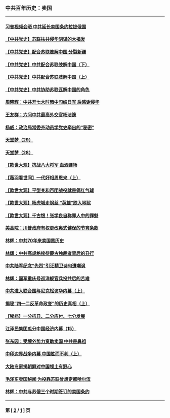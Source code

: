 ### 中共百年历史：卖国
---
#### [习普视频会晤 中共延长卖国条约拉拢俄国](../../pages/nf1176117/n13060971.md?01280430) 
#### [【中共党史】苏联扶共侵华阴谋的大揭发](../../pages/nf1176117/n13056050.md?01280430) 
#### [【中共党史】配合苏联肢解中国 分裂新疆](../../pages/nf1176117/n13040700.md?01280430) 
#### [【中共党史】中共配合苏联肢解中国（下）](../../pages/nf1176117/n13035660.md?01280430) 
#### [【中共党史】中共配合苏联肢解中国（上）](../../pages/nf1176117/n13030262.md?01280430) 
#### [【中共党史】中共协助苏联瓦解中国的角色](../../pages/nf1176117/n13018109.md?01280430) 
#### [周晓辉：中共开七大时暗中勾结日军 后感谢侵华](../../pages/nf1176117/n12921960.md?01280430) 
#### [王友群：六问中共最高外交官杨洁篪](../../pages/nf1176117/n12836495.md?01280430) 
#### [杨威：政治局常委齐动员学党史牵出的“秘密”](../../pages/nf1176117/n12764642.md?01280430) 
#### [天堂梦（29）](../../pages/nf1176117/n12408465.md?01280430) 
#### [天堂梦（28）](../../pages/nf1176117/n12408309.md?01280430) 
#### [【欺世大观】抗战八大将军 血洒疆场](../../pages/nf1176117/n12357044.md?01280430) 
#### [【薇羽看世间】一代奸相周恩来（上）](../../pages/nf1176117/n12401109.md?01280430) 
#### [【欺世大观】平型关和百团战役就是俩红气球](../../pages/nf1176117/n12359157.md?01280430) 
#### [【欺世大观】杨虎城走钢丝 “英雄”跌入地狱](../../pages/nf1176117/n12358840.md?01280430) 
#### [【欺世大观】千古恨！张学良自称罪人中的罪魁](../../pages/nf1176117/n12358629.md?01280430) 
#### [美高院：川普政府有权更改奥式健保的节育条款](../../pages/nf1176117/n12242171.md?01280430) 
#### [林辉：中共70年来卖国黑历史](../../pages/nf1176117/n11552181.md?01280430) 
#### [林辉：中共高规格接待蒙古独裁者背后的丑行](../../pages/nf1176117/n11225005.md?01280430) 
#### [中共陆军纪念“先烈”引汪精卫诗句遭嘲讽](../../pages/nf1176117/n11153345.md?01280430) 
#### [林辉：国军重庆号巡洋舰官兵投共后的苦难](../../pages/nf1176117/n10997801.md?01280430) 
#### [中共进入联合国与尼克松访华内幕（上）](../../pages/nf1176117/n10138788.md?01280430) 
#### [揭秘“四一二反革命政变”的历史真相（上）](../../pages/nf1176117/n9996650.md?01280430) 
#### [【秘档】一分抗日、二分应付、七分发展](../../pages/nf1176117/n9331484.md?01280430) 
#### [江泽民集团瓜分中国经济内幕（15）](../../pages/nf1176117/n9268584.md?01280430) 
#### [张东园：受境外势力资助卖国 中共是鼻祖](../../pages/nf1176117/n9272480.md?01280430) 
#### [中印边界战争内幕 中国胜而不利（上）](../../pages/nf1176117/n9252458.md?01280430) 
#### [大陆专家揭朝鲜对中国领土有野心](../../pages/nf1176117/n9074056.md?01280430) 
#### [毛泽东卖国秘闻 为投靠苏联曾想定都哈尔滨](../../pages/nf1176117/n9058631.md?01280430) 
#### [林辉：中共与苏俄三个时期签订的卖国条约](../../pages/nf1176117/n9036062.md?01280430) 

---
#### 第 [ [2](./2.md?01280430) / [1](./1.md?01280430) ] 页
